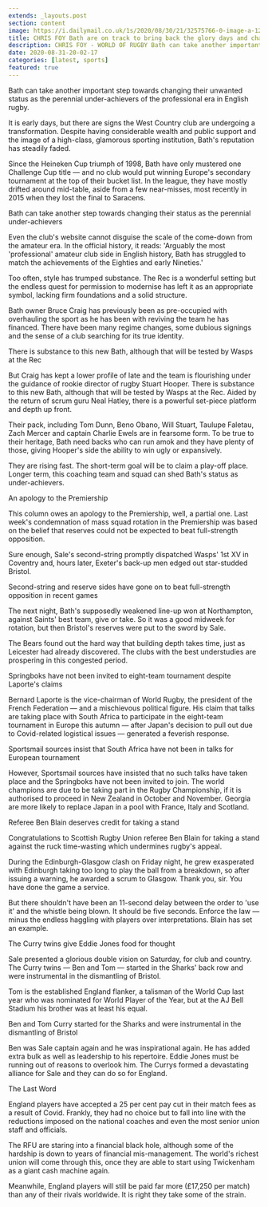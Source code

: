 ```yaml
---
extends: _layouts.post
section: content
image: https://i.dailymail.co.uk/1s/2020/08/30/21/32575766-0-image-a-127_1598818461753.jpg 
title: CHRIS FOY Bath are on track to bring back the glory days and change status as under-achievers 
description: CHRIS FOY - WORLD OF RUGBY Bath can take another important step towards changing their unwanted status as the perennial under-achievers of the professional era in English rugby. 
date: 2020-08-31-20-02-17 
categories: [latest, sports] 
featured: true 
--- 
```

Bath can take another important step towards changing their unwanted status as the perennial under-achievers of the professional era in English rugby.

It is early days, but there are signs the West Country club are undergoing a transformation. Despite having considerable wealth and public support and the image of a high-class, glamorous sporting institution, Bath's reputation has steadily faded.

Since the Heineken Cup triumph of 1998, Bath have only mustered one Challenge Cup title — and no club would put winning Europe's secondary tournament at the top of their bucket list. In the league, they have mostly drifted around mid-table, aside from a few near-misses, most recently in 2015 when they lost the final to Saracens.

Bath can take another step towards changing their status as the perennial under-achievers

Even the club's website cannot disguise the scale of the come-down from the amateur era. In the official history, it reads: 'Arguably the most 'professional' amateur club side in English history, Bath has struggled to match the achievements of the Eighties and early Nineties.'

Too often, style has trumped substance. The Rec is a wonderful setting but the endless quest for permission to modernise has left it as an appropriate symbol, lacking firm foundations and a solid structure.

Bath owner Bruce Craig has previously been as pre-occupied with overhauling the sport as he has been with reviving the team he has financed. There have been many regime changes, some dubious signings and the sense of a club searching for its true identity.

There is substance to this new Bath, although that will be tested by Wasps at the Rec

But Craig has kept a lower profile of late and the team is flourishing under the guidance of rookie director of rugby Stuart Hooper. There is substance to this new Bath, although that will be tested by Wasps at the Rec. Aided by the return of scrum guru Neal Hatley, there is a powerful set-piece platform and depth up front.

Their pack, including Tom Dunn, Beno Obano, Will Stuart, Taulupe Faletau, Zach Mercer and captain Charlie Ewels are in fearsome form. To be true to their heritage, Bath need backs who can run amok and they have plenty of those, giving Hooper's side the ability to win ugly or expansively.

They are rising fast. The short-term goal will be to claim a play-off place. Longer term, this coaching team and squad can shed Bath's status as under-achievers. 

An apology to the Premiership 

This column owes an apology to the Premiership, well, a partial one. Last week's condemnation of mass squad rotation in the Premiership was based on the belief that reserves could not be expected to beat full-strength opposition. 

Sure enough, Sale's second-string promptly dispatched Wasps' 1st XV in Coventry and, hours later, Exeter's back-up men edged out star-studded Bristol.

Second-string and reserve sides have gone on to beat full-strength opposition in recent games

The next night, Bath's supposedly weakened line-up won at Northampton, against Saints' best team, give or take. So it was a good midweek for rotation, but then Bristol's reserves were put to the sword by Sale. 

The Bears found out the hard way that building depth takes time, just as Leicester had already discovered. The clubs with the best understudies are prospering in this congested period.

Springboks have not been invited to eight-team tournament despite Laporte's claims 

Bernard Laporte is the vice-chairman of World Rugby, the president of the French Federation — and a mischievous political figure. His claim that talks are taking place with South Africa to participate in the eight-team tournament in Europe this autumn — after Japan's decision to pull out due to Covid-related logistical issues — generated a feverish response.

Sportsmail sources insist that South Africa have not been in talks for European tournament

However, Sportsmail sources have insisted that no such talks have taken place and the Springboks have not been invited to join. The world champions are due to be taking part in the Rugby Championship, if it is authorised to proceed in New Zealand in October and November. Georgia are more likely to replace Japan in a pool with France, Italy and Scotland.

Referee Ben Blain deserves credit for taking a stand 

Congratulations to Scottish Rugby Union referee Ben Blain for taking a stand against the ruck time-wasting which undermines rugby's appeal. 

During the Edinburgh-Glasgow clash on Friday night, he grew exasperated with Edinburgh taking too long to play the ball from a breakdown, so after issuing a warning, he awarded a scrum to Glasgow. Thank you, sir. You have done the game a service. 

But there shouldn't have been an 11-second delay between the order to 'use it' and the whistle being blown. It should be five seconds. Enforce the law — minus the endless haggling with players over interpretations. Blain has set an example.

The Curry twins give Eddie Jones food for thought

Sale presented a glorious double vision on Saturday, for club and country. The Curry twins — Ben and Tom — started in the Sharks' back row and were instrumental in the dismantling of Bristol. 

Tom is the established England flanker, a talisman of the World Cup last year who was nominated for World Player of the Year, but at the AJ Bell Stadium his brother was at least his equal. 

Ben and Tom Curry started for the Sharks and were instrumental in the dismantling of Bristol

Ben was Sale captain again and he was inspirational again. He has added extra bulk as well as leadership to his repertoire. Eddie Jones must be running out of reasons to overlook him. The Currys formed a devastating alliance for Sale and they can do so for England. 

The Last Word 

England players have accepted a 25 per cent pay cut in their match fees as a result of Covid. Frankly, they had no choice but to fall into line with the reductions imposed on the national coaches and even the most senior union staff and officials. 

The RFU are staring into a financial black hole, although some of the hardship is down to years of financial mis-management. The world's richest union will come through this, once they are able to start using Twickenham as a giant cash machine again. 

Meanwhile, England players will still be paid far more (£17,250 per match) than any of their rivals worldwide. It is right they take some of the strain.

